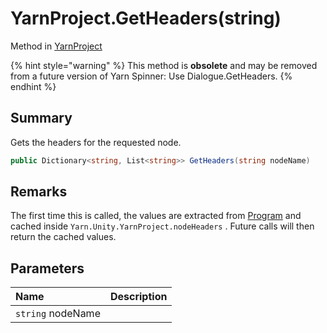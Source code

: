 # YarnProject.GetHeaders(string)

Method in [YarnProject](/docs/api/csharp/yarn.unity.yarnproject.md)

{% hint style="warning" %}
This method is <b>obsolete</b> and may be removed from a future version of Yarn Spinner: Use Dialogue.GetHeaders.
{% endhint %}

## Summary


Gets the headers for the requested node.


```csharp
public Dictionary<string, List<string>> GetHeaders(string nodeName)
```

## Remarks


The first time this is called, the values are extracted from  <a href="yarn.unity.yarnproject.program.md">Program</a>  and cached inside  <code>Yarn.Unity.YarnProject.nodeHeaders</code> . Future
calls will then return the cached values.


## Parameters

|Name|Description|
|:---|:---|
|`string` nodeName||

